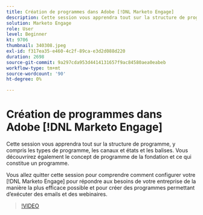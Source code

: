 ```yaml
---
title: Création de programmes dans Adobe [!DNL Marketo Engage]
description: Cette session vous apprendra tout sur la structure de programme, y compris les types de programme, les canaux et états et les balises.
solution: Marketo Engage
role: User
level: Beginner
kt: 9706
thumbnail: 340308.jpeg
exl-id: f317ea35-e460-4c2f-89ca-e3d2d088d220
duration: 2698
source-git-commit: 9a297cda953d4414131657f9ac84580aea0eabeb
workflow-type: tm+mt
source-wordcount: '90'
ht-degree: 0%

---
```


# Création de programmes dans Adobe [!DNL Marketo Engage]

Cette session vous apprendra tout sur la structure de programme, y compris les types de programme, les canaux et états et les balises. Vous découvrirez également le concept de programme de la fondation et ce qui constitue un programme.

Vous allez quitter cette session pour comprendre comment configurer votre [!DNL Marketo Engage] pour répondre aux besoins de votre entreprise de la manière la plus efficace possible et pour créer des programmes permettant d’exécuter des emails et des webinaires.

>[!VIDEO](https://video.tv.adobe.com/v/340308/?quality=12&learn=on)
